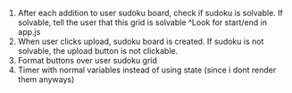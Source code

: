 1. After each addition to user sudoku board, check if sudoku is solvable. If solvable, tell the user that this grid is solvable
^Look for start/end in app.js
2. When user clicks upload, sudoku board is created. If sudoku is not solvable, the upload button is not clickable.
3. Format buttons over user sudoku grid
4. Timer with normal variables instead of using state (since i dont render them anyways)